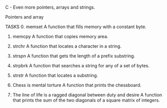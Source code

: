 C - Even more pointers, arrays and strings.

Pointers and array

TASKS
0. memset
 A function that fills memory with a constant byte.

1. memcpy
A function that copies memory area.

2. strchr
A function that locates a character in a string.

3. strspn
A function that gets the length of a prefix substring.

4. strpbrk
A function that searches a string for any of a set of bytes.

5. strstr
A function that locates a substring.

6. Chess is mental torture
A function that prints the chessboard.

7. The line of life is a ragged diagonal between duty and desire
A function that prints the sum of the two diagonals of a square matrix of integers.
